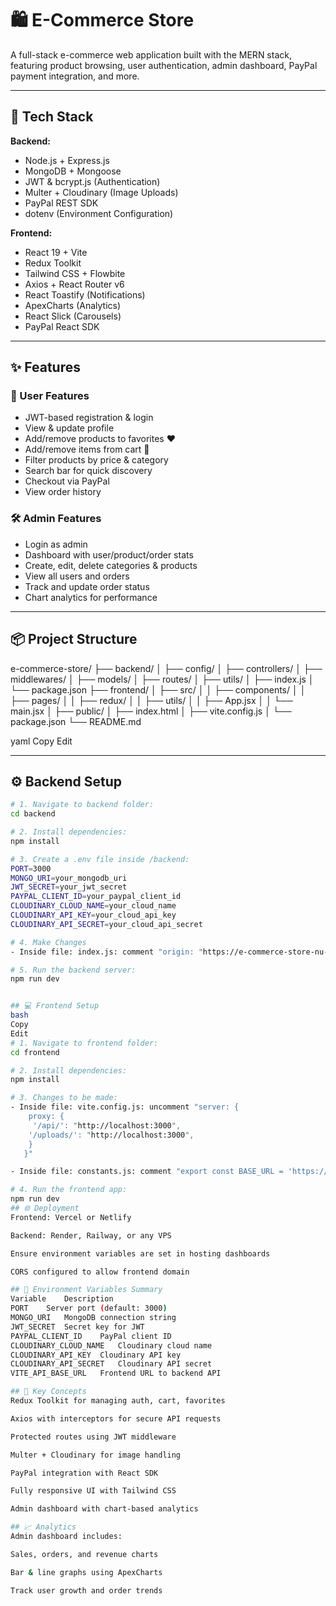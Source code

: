 # 🛍️ E-Commerce Store

A full-stack e-commerce web application built with the MERN stack, featuring product browsing, user authentication, admin dashboard, PayPal payment integration, and more.

---

## 🚀 Tech Stack

**Backend:**
- Node.js + Express.js
- MongoDB + Mongoose
- JWT & bcrypt.js (Authentication)
- Multer + Cloudinary (Image Uploads)
- PayPal REST SDK
- dotenv (Environment Configuration)

**Frontend:**
- React 19 + Vite
- Redux Toolkit
- Tailwind CSS + Flowbite
- Axios + React Router v6
- React Toastify (Notifications)
- ApexCharts (Analytics)
- React Slick (Carousels)
- PayPal React SDK

---

## ✨ Features

### 👤 User Features
- JWT-based registration & login
- View & update profile
- Add/remove products to favorites ❤️
- Add/remove items from cart 🛒
- Filter products by price & category
- Search bar for quick discovery
- Checkout via PayPal
- View order history

### 🛠️ Admin Features
- Login as admin
- Dashboard with user/product/order stats
- Create, edit, delete categories & products
- View all users and orders
- Track and update order status
- Chart analytics for performance

---

## 📦 Project Structure

e-commerce-store/
├── backend/
│ ├── config/
│ ├── controllers/
│ ├── middlewares/
│ ├── models/
│ ├── routes/
│ ├── utils/
│ ├── index.js
│ └── package.json
├── frontend/
│ ├── src/
│ │ ├── components/
│ │ ├── pages/
│ │ ├── redux/
│ │ ├── utils/
│ │ ├── App.jsx
│ │ └── main.jsx
│ ├── public/
│ ├── index.html
│ ├── vite.config.js
│ └── package.json
└── README.md

yaml
Copy
Edit

---

## ⚙️ Backend Setup

```bash
# 1. Navigate to backend folder:
cd backend

# 2. Install dependencies:
npm install

# 3. Create a .env file inside /backend:
PORT=3000
MONGO_URI=your_mongodb_uri
JWT_SECRET=your_jwt_secret
PAYPAL_CLIENT_ID=your_paypal_client_id
CLOUDINARY_CLOUD_NAME=your_cloud_name
CLOUDINARY_API_KEY=your_cloud_api_key
CLOUDINARY_API_SECRET=your_cloud_api_secret

# 4. Make Changes
- Inside file: index.js: comment "origin: "https://e-commerce-store-nu-six.vercel.app"," and uncomment: "eorigin: "*","

# 5. Run the backend server:
npm run dev


## 💻 Frontend Setup
bash
Copy
Edit
# 1. Navigate to frontend folder:
cd frontend

# 2. Install dependencies:
npm install

# 3. Changes to be made:
- Inside file: vite.config.js: uncomment "server: {
    proxy: {
     '/api/': "http://localhost:3000",
    '/uploads/': "http://localhost:3000",
    }
   }"

- Inside file: constants.js: comment "export const BASE_URL = 'https://e-commerce-store-6z26.onrender.com'" and uncomment: "export const BASE_URL = ''"

# 4. Run the frontend app:
npm run dev
## 🌐 Deployment
Frontend: Vercel or Netlify

Backend: Render, Railway, or any VPS

Ensure environment variables are set in hosting dashboards

CORS configured to allow frontend domain

## 🔐 Environment Variables Summary
Variable	Description
PORT	Server port (default: 3000)
MONGO_URI	MongoDB connection string
JWT_SECRET	Secret key for JWT
PAYPAL_CLIENT_ID	PayPal client ID
CLOUDINARY_CLOUD_NAME	Cloudinary cloud name
CLOUDINARY_API_KEY	Cloudinary API key
CLOUDINARY_API_SECRET	Cloudinary API secret
VITE_API_BASE_URL	Frontend URL to backend API

## 🧠 Key Concepts
Redux Toolkit for managing auth, cart, favorites

Axios with interceptors for secure API requests

Protected routes using JWT middleware

Multer + Cloudinary for image handling

PayPal integration with React SDK

Fully responsive UI with Tailwind CSS

Admin dashboard with chart-based analytics

## 📈 Analytics
Admin dashboard includes:

Sales, orders, and revenue charts

Bar & line graphs using ApexCharts

Track user growth and order trends
